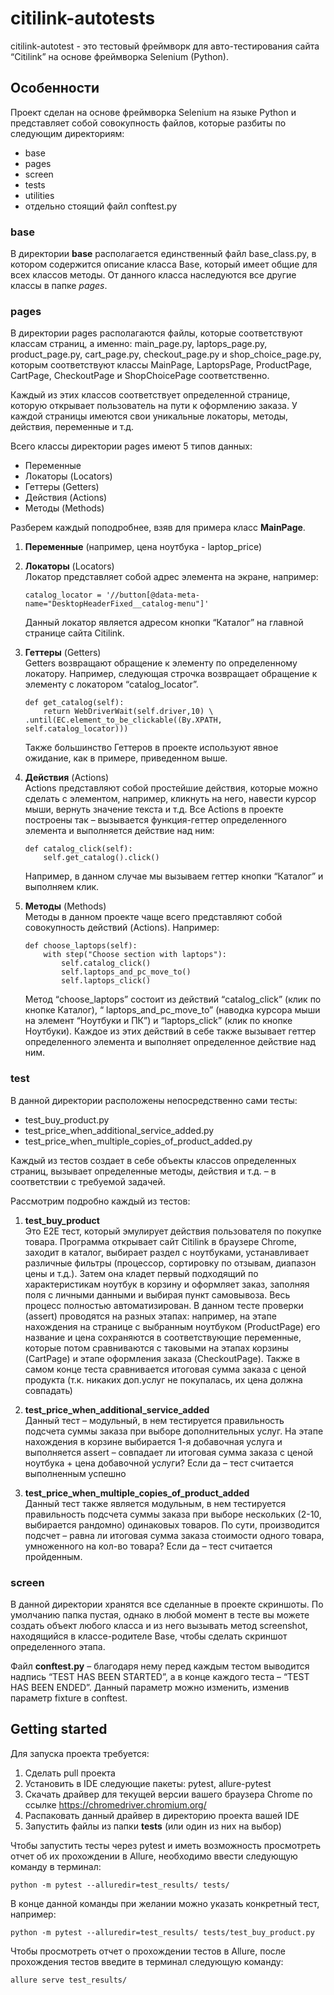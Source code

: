 # citilink-autotests
citilink-autotest - это тестовый фреймворк для авто-тестирования сайта “Citilink” на основе фреймворка Selenium (Python).

## Особенности 
Проект сделан на основе фреймворка Selenium на языке Python и представляет собой совокупность файлов, которые разбиты по следующим директориям:         
- base
- pages
- screen
- tests
- utilities
- отдельно стоящий файл conftest.py

### base
В директории **base** располагается единственный файл base_class.py, в котором содержится описание класса Base, который имеет общие для всех классов методы. От данного класса наследуются все другие классы в папке _pages_.

### pages
В директории pages располагаются файлы, которые соответствуют классам страниц, а именно: main_page.py, laptops_page.py, product_page.py, cart_page.py, checkout_page.py и shop_choice_page.py, которым соответствуют классы MainPage, LaptopsPage, ProductPage, CartPage, CheckoutPage и ShopChoicePage соответственно.

Каждый из этих классов соответствует определенной странице, которую открывает пользователь на пути к оформлению заказа. У каждой страницы имеются свои уникальные локаторы, методы, действия, переменные и т.д.


Всего классы директории pages имеют 5 типов данных:
- Переменные
- Локаторы (Locators)
- Геттеры (Getters)
- Действия (Actions)
- Методы (Methods)

Разберем каждый поподробнее, взяв для примера класс **MainPage**.

1. **Переменные** (например, цена ноутбука - laptop_price)


2. **Локаторы** (Locators)  
    Локатор представляет собой адрес элемента на экране, например:
    ```
    catalog_locator = '//button[@data-meta-name="DesktopHeaderFixed__catalog-menu"]'
    ```
    Данный локатор является адресом кнопки “Каталог” на главной странице сайта Citilink.


3. **Геттеры** (Getters)  
    Getters возвращают обращение к элементу по определенному локатору. Например, следующая строчка возвращает обращение к элементу с локатором “catalog_locator”.
    ```
    def get_catalog(self):
        return WebDriverWait(self.driver,10) \
    .until(EC.element_to_be_clickable((By.XPATH, self.catalog_locator)))
    ```
    Также большинство Геттеров в проекте используют явное ожидание, как в примере, приведенном выше.


4. **Действия** (Actions)  
    Actions представляют собой простейшие действия, которые можно сделать с элементом, например, кликнуть на него, навести курсор мыши, вернуть значение текста и т.д. Все Actions в проекте построены так – вызывается функция-геттер определенного элемента и выполняется действие над ним:
    ```
    def catalog_click(self):
        self.get_catalog().click()
    ```
    Например, в данном случае мы вызываем геттер кнопки “Каталог” и выполняем клик.

5. **Методы** (Methods)  
    Методы в данном проекте чаще всего представляют собой совокупность действий (Actions). Например:
    ```
    def choose_laptops(self):
        with step("Choose section with laptops"):
            self.catalog_click()
            self.laptops_and_pc_move_to()
            self.laptops_click()
    ```
    Метод “choose_laptops” состоит из действий “catalog_click” (клик по кнопке Каталог), “ laptops_and_pc_move_to” (наводка курсора мыши на элемент “Ноутбуки и ПК”) и  “laptops_click” (клик по кнопке Ноутбуки). Каждое из этих действий в себе также вызывает геттер определенного элемента и выполняет определенное действие над ним.

### test
В данной директории расположены непосредственно сами тесты:  
- test_buy_product.py
- test_price_when_additional_service_added.py
- test_price_when_multiple_copies_of_product_added.py 

Каждый из тестов создает в себе объекты классов определенных страниц, вызывает определенные методы, действия и т.д. – в соответствии с требуемой задачей. 

Рассмотрим подробно каждый из тестов:

1. **test_buy_product**  
Это E2E тест, который эмулирует действия пользователя по покупке товара. Программа открывает сайт Citilink в браузере Chrome, заходит в каталог, выбирает раздел с ноутбуками, устанавливает различные фильтры (процессор, сортировку по отзывам, диапазон цены и т.д.). Затем она кладет первый подходящий по характеристикам ноутбук в корзину и оформляет заказ, заполняя поля с личными данными и выбирая пункт самовывоза. Весь процесс полностью автоматизирован.
В данном тесте проверки (assert) проводятся на разных этапах: например, на этапе нахождения на странице с выбранным ноутбуком (ProductPage) его название и цена сохраняются в соответствующие переменные, которые потом сравниваются с таковыми на этапах корзины (CartPage) и этапе оформления заказа (CheckoutPage). Также в самом конце теста сравнивается итоговая сумма заказа с ценой продукта (т.к. никаких доп.услуг не покупалась, их цена должна совпадать)

2. **test_price_when_additional_service_added**  
Данный тест – модульный, в нем тестируется правильность подсчета суммы заказа при выборе дополнительных услуг. На этапе нахождения в корзине выбирается 1-я добавочная услуга и выполняется assert – совпадает ли итоговая сумма заказа с ценой ноутбука + цена добавочной услуги? Если да – тест считается выполненным успешно

3. **test_price_when_multiple_copies_of_product_added**  
Данный тест также является модульным, в нем тестируется правильность подсчета суммы заказа при выборе нескольких (2-10, выбирается рандомно) одинаковых товаров. По сути, производится подсчет – равна ли итоговая сумма заказа стоимости одного товара, умноженного на кол-во товара? Если да – тест считается пройденным.

### screen
В данной директории хранятся все сделанные в проекте скриншоты. По умолчанию папка пустая, однако в любой момент в тесте вы можете создать объект любого класса и из него вызывать метод screenshot, находящийся в классе-родителе Base, чтобы сделать скриншот определенного этапа.

Файл **conftest.py** – благодаря нему перед каждым тестом выводится надпись “TEST HAS BEEN STARTED”, а в конце каждого теста – “TEST HAS BEEN ENDED”. Данный параметр можно изменить, изменив параметр fixture в conftest.


## Getting started

Для запуска проекта требуется:
1. Сделать pull проекта
2. Установить в IDE следующие пакеты: pytest, allure-pytest
3. Скачать драйвер для текущей версии вашего браузера Chrome по ссылке https://chromedriver.chromium.org/
4. Распаковать данный драйвер в директорию проекта вашей IDE
5. Запустить файлы из папки **tests** (или один из них на выбор)

Чтобы запустить тесты через pytest и иметь возможность просмотреть отчет об их прохождении в Allure, необходимо ввести следующую команду в терминал:
```
python -m pytest --alluredir=test_results/ tests/
```
В конце данной команды при желании можно указать конкретный тест, например:
```
python -m pytest --alluredir=test_results/ tests/test_buy_product.py
```
Чтобы просмотреть отчет о прохождении тестов в Allure, после прохождения тестов введите в терминал следующую команду:
```
allure serve test_results/  
```
